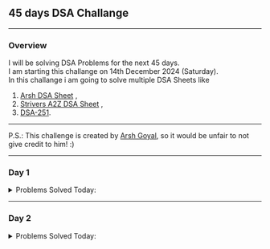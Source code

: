 ## 45 days DSA Challange

---

### Overview
I will be solving DSA Problems for the next 45 days.<br>
I am starting this challange on 14th December 2024 (Saturday).<br>
In this challange i am going to solve multiple DSA Sheets like 
1. [Arsh DSA Sheet](https://www.proelevate.in/dsa-practice/arsh-dsa-sheet) ,
2. [Strivers A2Z DSA Sheet](https://takeuforward.org/strivers-a2z-dsa-course/strivers-a2z-dsa-course-sheet-2) ,
3. [DSA-251](https://www.propeers.in/roadmaps/657d7e45e3609127743ec629).

---

P.S.: This challenge is created by [Arsh Goyal](https://www.youtube.com/@ArshGoyal), so it would be unfair to not give credit to him! :)

---

### Day 1
<details>
  <summary>Problems Solved Today:</summary>
  
  - [Remove Duplicates from Sorted Array](https://leetcode.com/problems/remove-duplicates-from-sorted-array) {1, 2}
  - [Best Time to Buy and Sell Stock](https://leetcode.com/problems/best-time-to-buy-and-sell-stock) {1}
  - [Check if Array Is Sorted and Rotated](https://leetcode.com/problems/check-if-array-is-sorted-and-rotated) {2}
  - [Second largest element in the array](https://www.naukri.com/code360/problems/second-largest-element-in-the-array_873375) {3}
  - [Rotate array](https://www.naukri.com/code360/problems/rotate-array_1230543) {3}
</details>

---

### Day 2
<details>
  <summary>Problems Solved Today:</summary>

  - [Two Sum](https://leetcode.com/problems/two-sum/description/) {1}
  - [Move Zeroes](https://leetcode.com/problems/move-zeroes/description/) {1}
  - [Valid Parentheses](https://leetcode.com/problems/valid-parentheses/description/) {1}
  - [Duplicate Character in String](https://www.geeksforgeeks.org/print-all-the-duplicates-in-the-input-string/) {1}
  - [Find the Index of the First Occurrence in a String](https://leetcode.com/problems/find-the-index-of-the-first-occurrence-in-a-string/description/) {1}
<details>

--- 

### Day 3
<details>
  <summary>Problems Solved Today:</summary>
  - [Non-Decreasing Array](https://www.naukri.com/code360/problems/non-decreasing-array_699920?utm_source=youtube&utm_medium=affiliate&utm_campaign=parikh_youtube) {3}
  - [Equilibrium Index](https://www.naukri.com/code360/problems/equilibrium-index_893014) {3}
  - [Longest Common Prefix](https://leetcode.com/problems/longest-common-prefix/description/) {1}
  - [Sort Colors](https://leetcode.com/problems/sort-colors/) {1}
  - [Set Matrix Zeroes](https://leetcode.com/problems/set-matrix-zeroes/description/) {1}
  - [Find All Duplicates in an Array](https://leetcode.com/problems/find-all-duplicates-in-an-array/description/) {1}

<details>
---
### Connect With Me!
Let’s collaborate or connect! Reach out to me at valiyaparth1407@gmail.com or connect with me on [LinkedIn](www.linkedin.com/in/parthvaliya).


